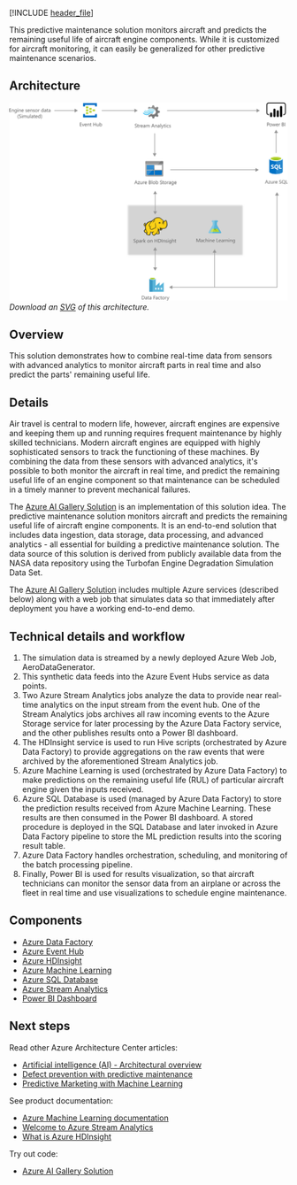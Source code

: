 [!INCLUDE [header_file](../../../includes/sol-idea-header.md)]

This predictive maintenance solution monitors aircraft and predicts the remaining useful life of aircraft engine components. While it is customized for aircraft monitoring, it can easily be generalized for other predictive maintenance scenarios.

## Architecture

![Architecture diagram: predictive maintenance for aircraft components using Microsoft Azure cloud services.](../media/predictive-maintenance.png)
*Download an [SVG](../media/predictive-maintenance.svg) of this architecture.*

## Overview

This solution demonstrates how to combine real-time data from sensors with advanced analytics to monitor aircraft parts in real time and also predict the parts' remaining useful life.

## Details

Air travel is central to modern life, however, aircraft engines are expensive and keeping them up and running requires frequent maintenance by highly skilled technicians. Modern aircraft engines are equipped with highly sophisticated sensors to track the functioning of these machines. By combining the data from these sensors with advanced analytics, it's possible to both monitor the aircraft in real time, and predict the remaining useful life of an engine component so that maintenance can be scheduled in a timely manner to prevent mechanical failures. 

The [Azure AI Gallery Solution](https://gallery.azure.ai/Solution/Predictive-Maintenance-10) is an implementation of this solution idea. The predictive maintenance solution monitors aircraft and predicts the remaining useful life of aircraft engine components. It is an end-to-end solution that includes data ingestion, data storage, data processing, and advanced analytics - all essential for building a predictive maintenance solution. The data source of this solution is derived from publicly available data from the NASA data repository using the Turbofan Engine Degradation Simulation Data Set.

The [Azure AI Gallery Solution](https://gallery.azure.ai/Solution/Predictive-Maintenance-10) includes multiple Azure services (described below) along with a web job that simulates data so that immediately after deployment you have a working end-to-end demo.

## Technical details and workflow

  1. The simulation data is streamed by a newly deployed Azure Web Job, AeroDataGenerator.
  2. This synthetic data feeds into the Azure Event Hubs service as data points.
  3. Two Azure Stream Analytics jobs analyze the data to provide near real-time analytics on the input stream from the event hub. One of the Stream Analytics jobs archives all raw incoming events to the Azure Storage service for later processing by the Azure Data Factory service, and the other publishes results onto a Power BI dashboard.
  4. The HDInsight service is used to run Hive scripts (orchestrated by Azure Data Factory) to provide aggregations on the raw events that were archived by the aforementioned Stream Analytics job.
  5. Azure Machine Learning is used (orchestrated by Azure Data Factory) to make predictions on the remaining useful life (RUL) of particular aircraft engine given the inputs received.
  6. Azure SQL Database is used (managed by Azure Data Factory) to store the prediction results received from Azure Machine Learning. These results are then consumed in the Power BI dashboard. A stored procedure is deployed in the SQL Database and later invoked in Azure Data Factory pipeline to store the ML prediction results into the scoring result table.
  7. Azure Data Factory handles orchestration, scheduling, and monitoring of the batch processing pipeline.
  8. Finally, Power BI is used for results visualization, so that aircraft technicians can monitor the sensor data from an airplane or across the fleet in real time and use visualizations to schedule engine maintenance.
  
## Components

* [Azure Data Factory](/azure/data-factory/)
* [Azure Event Hub](/azure/event-hubs/)
* [Azure HDInsight](/azure/hdinsight/)
* [Azure Machine Learning](https://azure.microsoft.com/services/machine-learning/)
* [Azure SQL Database](https://azure.microsoft.com/services/sql-database/)
* [Azure Stream Analytics](/azure/stream-analytics/)
* [Power BI Dashboard](/power-bi/create-reports/)

## Next steps

Read other Azure Architecture Center articles:

* [Artificial intelligence (AI) - Architectural overview](../../data-guide/big-data/ai-overview.md)
* [Defect prevention with predictive maintenance](./defect-prevention-with-predictive-maintenance.yml)
* [Predictive Marketing with Machine Learning](./predictive-marketing-campaigns-with-machine-learning-and-spark.yml)

See product documentation:

* [Azure Machine Learning documentation](/azure/machine-learning/overview-what-is-azure-ml)
* [Welcome to Azure Stream Analytics](/azure/stream-analytics/stream-analytics-introduction)
* [What is Azure HDInsight](/azure/hdinsight/hdinsight-overview)

Try out code:

* [Azure AI Gallery Solution](https://gallery.azure.ai/Solution/Predictive-Maintenance-10)
